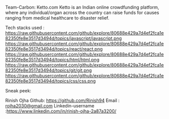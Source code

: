 Team-Carbon:
Ketto.com Ketto is an Indian online crowdfunding platform, where any individual/organ across the country can raise funds for causes ranging from medical healthcare to disaster relief.

Tech stacks used : https://raw.githubusercontent.com/github/explore/80688e429a7d4ef2fca1e82350fe8e3517d3494d/topics/javascript/javascript.png https://raw.githubusercontent.com/github/explore/80688e429a7d4ef2fca1e82350fe8e3517d3494d/topics/react/react.png https://raw.githubusercontent.com/github/explore/80688e429a7d4ef2fca1e82350fe8e3517d3494d/topics/html/html.png https://raw.githubusercontent.com/github/explore/80688e429a7d4ef2fca1e82350fe8e3517d3494d/topics/git/git.png https://raw.githubusercontent.com/github/explore/80688e429a7d4ef2fca1e82350fe8e3517d3494d/topics/css/css.png

Sneak peek:

Rinish Ojha Github: https://github.com/Rinish94 Email : rojha2030@gmail.com Linkedin-username :https://www.linkedin.com/in/rinish-ojha-2a87a3200/

